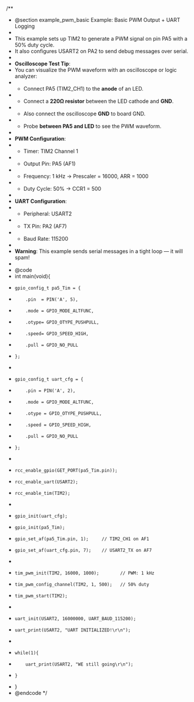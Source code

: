 /**
 * @section example_pwm_basic Example: Basic PWM Output + UART Logging
 *
 * This example sets up TIM2 to generate a PWM signal on pin PA5 with a 50% duty cycle.
 * It also configures USART2 on PA2 to send debug messages over serial.
 * 
 * **Oscilloscope Test Tip**:
 * You can visualize the PWM waveform with an oscilloscope or logic analyzer:
 * - Connect PA5 (TIM2_CH1) to the **anode** of an LED.
 * - Connect a **220Ω resistor** between the LED cathode and **GND**.
 * - Also connect the oscilloscope **GND** to board GND.
 * - Probe **between PA5 and LED** to see the PWM waveform.
 *
 * **PWM Configuration**:
 * - Timer: TIM2 Channel 1
 * - Output Pin: PA5 (AF1)
 * - Frequency: 1 kHz  → Prescaler = 16000, ARR = 1000
 * - Duty Cycle: 50%   → CCR1 = 500
 *
 * **UART Configuration**:
 * - Peripheral: USART2
 * - TX Pin: PA2 (AF7)
 * - Baud Rate: 115200
 *
 * **Warning**: This example sends serial messages in a tight loop — it will spam!
 *
 * @code
 * int main(void){
 *     gpio_config_t pa5_Tim = {
 *         .pin  = PIN('A', 5),
 *         .mode = GPIO_MODE_ALTFUNC,
 *         .otype= GPIO_OTYPE_PUSHPULL,
 *         .speed= GPIO_SPEED_HIGH,
 *         .pull = GPIO_NO_PULL
 *     };
 *
 *     gpio_config_t uart_cfg = {
 *         .pin = PIN('A', 2),
 *         .mode = GPIO_MODE_ALTFUNC,
 *         .otype = GPIO_OTYPE_PUSHPULL,
 *         .speed = GPIO_SPEED_HIGH,
 *         .pull = GPIO_NO_PULL
 *     };
 *
 *     rcc_enable_gpio(GET_PORT(pa5_Tim.pin));
 *     rcc_enable_uart(USART2);
 *     rcc_enable_tim(TIM2);
 *
 *     gpio_init(uart_cfg);
 *     gpio_init(pa5_Tim);
 *     gpio_set_af(pa5_Tim.pin, 1);     // TIM2_CH1 on AF1
 *     gpio_set_af(uart_cfg.pin, 7);    // USART2_TX on AF7
 *
 *     tim_pwm_init(TIM2, 16000, 1000);        // PWM: 1 kHz
 *     tim_pwm_config_channel(TIM2, 1, 500);   // 50% duty
 *     tim_pwm_start(TIM2);
 *
 *     uart_init(USART2, 16000000, UART_BAUD_115200);
 *     uart_print(USART2, "UART INITIALIZED!\r\n");
 *
 *     while(1){
 *         uart_print(USART2, "WE still going\r\n");
 *     }
 * }
 * @endcode
 */
